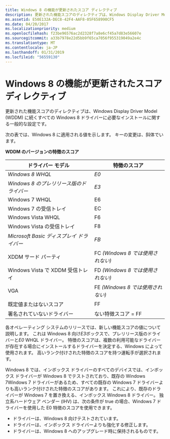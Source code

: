 ```yaml
---
title: Windows 8 の機能が更新されたスコア ディレクティブ
description: 更新された機能スコアのディレクティブは、Windows Display Driver Model (WDDM) に続くすべての Windows 8 ドライバーに必要なインストールに関する一般的な設定です。
ms.assetid: E50E132A-DEC8-42F4-AAF8-05F658990CF5
ms.date: 04/20/2017
ms.localizationpriority: medium
ms.openlocfilehash: f23be96576ac2d2328f7a8e6cf45a7d83e56607e
ms.sourcegitcommit: a33b7978e22d5bb9f65ca7056f955319049a2e4c
ms.translationtype: MT
ms.contentlocale: ja-JP
ms.lasthandoff: 01/31/2019
ms.locfileid: "56559130"
---
```

# <a name="updated-feature-score-directive-in-windows-8"></a>Windows 8 の機能が更新されたスコア ディレクティブ


更新された機能スコアのディレクティブは、Windows Display Driver Model (WDDM) に続くすべての Windows 8 ドライバーに必要なインストールに関する一般的な設定です。

次の表では、Windows 8 に適用される値を示します。 キーの変更は、斜体でいます。

**WDDM のバージョンの特徴のスコア**

| ドライバー モデル                     | 特徴のスコア                |
|----------------------------------|------------------------------|
| *Windows 8 WHQL*                 | *E0*                         |
| *Windows 8 のプレリリース版のドライバー*   | *E3*                         |
| Windows 7 WHQL                   | E6                           |
| Windows 7 の受信トレイ                  | EC                           |
| Windows Vista WHQL               | F6                           |
| Windows Vista の受信トレイ              | F8                           |
| *Microsoft Basic ディスプレイ ドライバー* | *FB*                         |
| XDDM サード パーティ                 | FC *(Windows 8 では使用されない)* |
| Windows Vista で XDDM 受信トレイ      | FD *(Windows 8 では使用されない)* |
| VGA                              | FE *(Windows 8 では使用されない)* |
| 既定値またはないスコア              | FF                           |
| 署名されていないドライバー                 | ない特徴スコア = FF        |

 

各オペレーティング システムのリリースでは、新しい機能スコアの値について説明します。 これは Windows 8 向け*E3*ボックスで、プレリリース版のドライバーと*E0* WHQL ドライバー。 特徴のスコアは、複数の利用可能なドライバーが存在する場合にインストールするドライバーを決定する、Windows によって使用されます。 高いランク付けされた特徴のスコアを持つ運転手が選択されます。

Windows 8 では、インボックス ドライバーのすべてのデバイスでは、インボックス ドライバーが Windows 8 でテストされており、既存の Windows 7Windows 7 ドライバーがあるため、すべての既存の Windows 7 ドライバーよりも高いランク付けされた特徴のスコアがあります。 これにより、既存のドライバーが Windows 7 を置き換える、インボックス Windows 8 ドライバー。 独立系ハードウェア ベンダー (IHV) は、次の条件が true の場合、Windows 7 ドライバーを使用した E0 特徴のスコアを使用できます。

-   ドライバーは、Windows 8 向けテストされています。
-   ドライバーは、インボックス ドライバーよりも強化する修正します。
-   ドライバーは、Windows 8 へのアップグレード時に保持されるものです。

 

 





